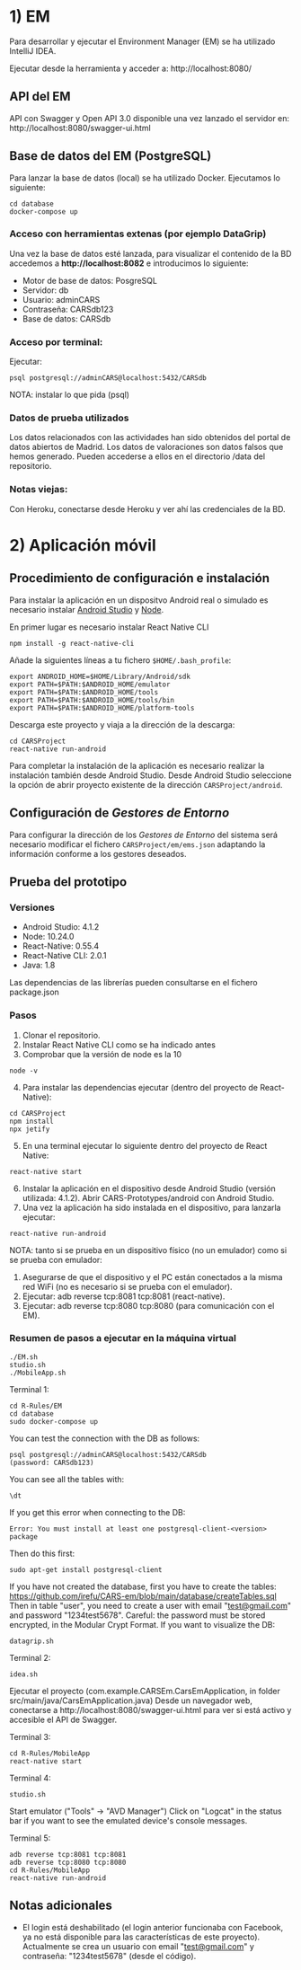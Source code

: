 # 1) EM

Para desarrollar y ejecutar el Environment Manager (EM) se ha utilizado IntelliJ IDEA.

Ejecutar desde la herramienta y acceder a:
http://localhost:8080/

## API del EM
API con Swagger y Open API 3.0 disponible una vez lanzado el servidor  en:
http://localhost:8080/swagger-ui.html

## Base de datos del EM (PostgreSQL)
Para lanzar la base de datos (local) se ha utilizado Docker.
Ejecutamos lo siguiente:
```
cd database
docker-compose up
```
### Acceso con herramientas extenas (por ejemplo DataGrip)

Una vez la base de datos esté lanzada, para visualizar el contenido de la BD accedemos a **http://localhost:8082** e introducimos lo siguiente:

- Motor de base de datos: PosgreSQL
- Servidor: db
- Usuario: adminCARS
- Contraseña: CARSdb123
- Base de datos: CARSdb

### Acceso por terminal:
Ejecutar:
```
psql postgresql://adminCARS@localhost:5432/CARSdb
```
NOTA: instalar lo que pida (psql)

### Datos de prueba utilizados
Los datos relacionados con las actividades han sido obtenidos del portal de datos abiertos de Madrid. 
Los datos de valoraciones son datos falsos que hemos generado.
Pueden accederse a ellos en el directorio /data del repositorio.

### Notas viejas:

Con Heroku, conectarse desde Heroku y ver ahí las credenciales de la BD.

# 2) Aplicación móvil

## Procedimiento de configuración e instalación

Para instalar la aplicación en un dispositvo Android real o simulado es necesario instalar [Android Studio](https://developer.android.com/studio/?hl=es-419) y [Node](https://nodejs.org/es/).

En primer lugar es necesario instalar React Native CLI
```
npm install -g react-native-cli
```

Añade la siguientes líneas a tu fichero `$HOME/.bash_profile`:
```
export ANDROID_HOME=$HOME/Library/Android/sdk
export PATH=$PATH:$ANDROID_HOME/emulator
export PATH=$PATH:$ANDROID_HOME/tools
export PATH=$PATH:$ANDROID_HOME/tools/bin
export PATH=$PATH:$ANDROID_HOME/platform-tools
```

Descarga este proyecto y viaja a la dirección de la descarga:
```
cd CARSProject
react-native run-android
```
Para completar la instalación de la aplicación es necesario realizar la instalación también desde Android Studio. Desde Android Studio seleccione la opción de abrir proyecto existente de la dirección `CARSProject/android`.

## Configuración de _Gestores de Entorno_

Para configurar la dirección de los *Gestores de Entorno* del sistema será necesario modificar el fichero `CARSProject/em/ems.json` adaptando la información conforme a los gestores deseados. 

## Prueba del prototipo

### Versiones
- Android Studio: 4.1.2
- Node: 10.24.0
- React-Native: 0.55.4
- React-Native CLI: 2.0.1
- Java: 1.8

Las dependencias de las librerías pueden consultarse en el fichero package.json 

### Pasos

1. Clonar el repositorio. 
2. Instalar React Native CLI como se ha indicado antes
3. Comprobar que la versión de node es la 10
```
node -v
```   
4. Para instalar las dependencias ejecutar (dentro del proyecto de React-Native):
```
cd CARSProject
npm install
npx jetify
```
5. En una terminal ejecutar lo siguiente dentro del proyecto de React Native:
```
react-native start
```
6. Instalar la aplicación en el dispositivo desde Android Studio (versión utilizada: 4.1.2). Abrir CARS-Prototypes/android con Android Studio.
7. Una vez la aplicación ha sido instalada en el dispositivo, para lanzarla ejecutar:
```
react-native run-android
```

NOTA: tanto si se prueba en un dispositivo físico (no un emulador) como si se prueba con emulador:
1. Asegurarse de que el dispositivo y el PC están conectados a la misma red WiFi (no es necesario si se prueba con el emulador).
2. Ejecutar: adb reverse tcp:8081 tcp:8081 (react-native).
3. Ejecutar: adb reverse tcp:8080 tcp:8080 (para comunicación con el EM).

### Resumen de pasos a ejecutar en la máquina virtual

```
./EM.sh
studio.sh
./MobileApp.sh
```

Terminal 1:
```
cd R-Rules/EM
cd database
sudo docker-compose up
```
You can test the connection with the DB as follows:
```
psql postgresql://adminCARS@localhost:5432/CARSdb
(password: CARSdb123)
```
You can see all the tables with:
```
\dt
```
If you get this error when connecting to the DB:
```
Error: You must install at least one postgresql-client-<version> package
```
Then do this first:
```
sudo apt-get install postgresql-client
```
If you have not created the database, first you have to create the tables:
https://github.com/irefu/CARS-em/blob/main/database/createTables.sql
Then in table "user", you need to create a user with email "test@gmail.com" and password "1234test5678". Careful: the password must be stored encrypted, in the Modular Crypt Format.
If you want to visualize the DB:
```
datagrip.sh
```

Terminal 2:
```
idea.sh
```
Ejecutar el proyecto (com.example.CARSEm.CarsEmApplication, in folder src/main/java/CarsEmApplication.java)
Desde un navegador web, conectarse a http://localhost:8080/swagger-ui.html para ver si está activo y accesible el API de Swagger.

Terminal 3:
```
cd R-Rules/MobileApp
react-native start
```

Terminal 4:
```
studio.sh
```
Start emulator ("Tools" -> "AVD Manager")
Click on "Logcat" in the status bar if you want to see the emulated device's console messages.

Terminal 5:
```
adb reverse tcp:8081 tcp:8081
adb reverse tcp:8080 tcp:8080
cd R-Rules/MobileApp
react-native run-android
```

## Notas adicionales
- El login está deshabilitado (el login anterior funcionaba con Facebook, ya no está disponible para las características de este proyecto). Actualmente se crea un usuario con email "test@gmail.com" y contraseña: "1234test5678" (desde el código).
